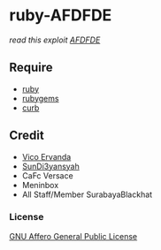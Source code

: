 # ruby-AFDFDE
*read this exploit [AFDFDE](https://github.com/SurabayaBlackhat/AFDFDE)*

## Require
* [ruby](https://www.ruby-lang.org/en/downloads/)
* [rubygems](https://rubygems.org/pages/download) 
* [curb](https://rubygems.org/gems/curb)

## Credit
* [Vico Ervanda](https://github.com/VicoErvanda)
* [SunDi3yansyah](https://github.com/SunDi3yansyah)
* CaFc Versace
* Meninbox
* All Staff/Member SurabayaBlackhat

### License
[GNU Affero General Public License](http://www.gnu.org/licenses/agpl-3.0.html)